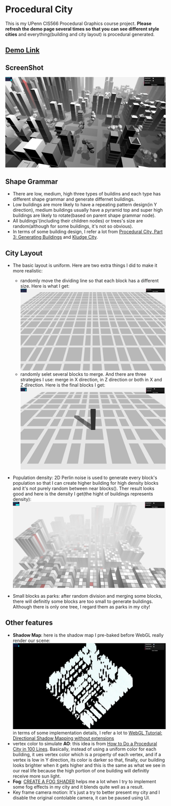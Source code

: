 
# Procedural City

This is my UPenn CIS566 Procedural Graphics course project. **Please refresh the demo page several times so that you can see different style cities** and everything(building and city layout) is procedural generated.

## [Demo Link](https://hanmingzhang.github.io/homework-5-shape-grammar-city-HanmingZhang/)

## ScreenShot
![](./Images/screenshot.jpg)

## Shape Grammar
- There are low, medium, high three types of buildins and each type has different shape grammar and generate differnet buildings. 
-  Low buildings are more likely to have a repeating pattern design(in Y direction), medium buildings usually have a pyramid top and super high buildings are likely to rotate(based on parent shape grammar node). 
- All buldings'(including their children nodes) or trees's size are random(although for some buildings, it's not so obvious).
- In terms of some building design, I refer a lot from [Procedural City, Part 3: Generating Buildings](https://shamusyoung.com/twentysidedtale/?p=2968) and [Kludge City](http://kludgeworks.com/kludgecity/).

## City Layout
- The basic layout is uniform. Here are two extra things I did to make it more realistic:
    - randomly move the dividing line so that each block has a different size. Here is what I get:
    ![](./Images/gridWithRandomSize.jpg)
    - randomly selet several blocks to merge. And there are three strategies I use: merge in X direction, in Z direction or both in X and Z direction. Here is the final blocks I get:
    ![](./Images/gridWithRandomSizeWithMerge.jpg)

- Population density: 2D Perlin noise is used to generate every block's population so that I can create higher building for high density blocks and it's not purely random between near blocks(). Ther result looks good and here is the density I get(the hight of buildings represents density):
![](./Images/densityWithPerlinNoise.jpg)

- Small blocks as parks: after random division and merging some blocks, there will definitly some blocks are too small to generate buildings. Although there is only one tree, I regard them as parks in my city!


## Other features
- **Shadow Map**: here is the shadow map I pre-baked before WebGL really render our scene:
![](./Images/shadow.jpg)
in terms of some implementation details, I refer a lot to [WebGL Tutorial: Directional Shadow Mapping without extensions](http://www.chinedufn.com/webgl-shadow-mapping-tutorial/)
- vertex color to simulate **AO**: this idea is from [How to Do a Procedural City in 100 Lines](http://learningthreejs.com/blog/2013/08/02/how-to-do-a-procedural-city-in-100lines/). Basically, instead of using a uniform color for each building, it ues vertex color which is a property of each vertex, and if a vertex is low in Y direction, its color is darker so that, finally, our building looks brighter when it gets higher and this is the same as what we see in our real life because the high portion of one building will definitly receive more sun light.
- **Fog**: [CREATE A FOG SHADER](http://in2gpu.com/2014/07/22/create-fog-shader/) helps me a lot when I try to implement some fog effects in my city and it blends quite well as a result.
- Key frame camera motion: It's just a try to better present my city and I disable the original contolable camera, it can be paused using UI.